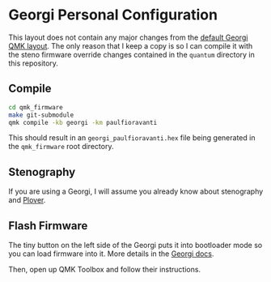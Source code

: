 # Georgi Personal Configuration

This layout does not contain any major changes from the [default Georgi QMK
layout][]. The only reason that I keep a copy is so I can compile it with the
steno firmware override changes contained in the `quantum` directory in this
repository.

## Compile

```sh
cd qmk_firmware
make git-submodule
qmk compile -kb georgi -km paulfioravanti
```

This should result in an `georgi_paulfioravanti.hex` file being generated
in the `qmk_firmware` root directory.

## Stenography

If you are using a Georgi, I will assume you already know about stenography and
[Plover][].

## Flash Firmware

The tiny button on the left side of the Georgi puts it into bootloader mode so
you can load firmware into it. More details in the [Georgi docs][].

Then, open up QMK Toolbox and follow their instructions.

[default Georgi QMK layout]: https://github.com/qmk/qmk_firmware/tree/master/keyboards/georgi
[Georgi docs]: http://docs.gboards.ca/docs/Georgi-Firmwares/
[Plover]: https://www.openstenoproject.org/plover/
